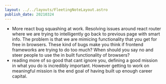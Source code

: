 ```yaml
---
layout: ../../layouts/FleetingNoteLayout.astro
publish_date: 20210324
---
```


- More react bug squashing at work. Resolving issues around react router where we are trying to intelligently go back to previous page with smart info. The problem is that we are mimicing functionality that you get for free in browsers. These kind of bugs make you think if frontend frameworks are trying to do too much? When should you say no and steer people to use the in built functionality of browsers?
- reading more of so good that cant ignore you, defining a good mission in what you do is incredibly important. However getting to work on meaningful mission is the end goal of having built up enough career capital.
